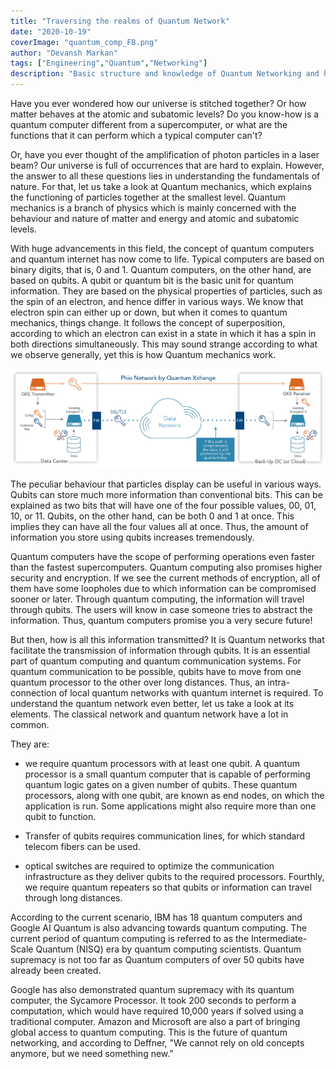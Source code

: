 ```yaml
---
title: "Traversing the realms of Quantum Network"
date: "2020-10-19"
coverImage: "quantum_comp_FB.png"
author: "Devansh Markan"
tags: ["Engineering","Quantum","Networking"]
description: "Basic structure and knowledge of Quantum Networking and how it can change the field of technology."
---
```


Have you ever wondered how our universe is stitched together? Or how matter behaves at the atomic and subatomic levels? Do you know-how is a quantum computer different from a supercomputer, or what are the functions that it can perform which a typical computer can't? 

Or, have you ever thought of the amplification of photon particles in a laser beam? Our universe is full of occurrences that are hard to explain. However, the answer to all these questions lies in understanding the fundamentals of nature. For that, let us take a look at Quantum mechanics, which explains the functioning of particles together at the smallest level. Quantum mechanics is a branch of physics which is mainly concerned with the behaviour and nature of matter and energy and atomic and subatomic levels. 

With huge advancements in this field, the concept of quantum computers and quantum internet has now come to life. Typical computers are based on binary digits, that is, 0 and 1. Quantum computers, on the other hand, are based on qubits. A qubit or quantum bit is the basic unit for quantum information. They are based on the physical properties of particles, such as the spin of an electron, and hence differ in various ways. We know that electron spin can either up or down, but when it comes to quantum mechanics, things change. It follows the concept of superposition, according to which an electron can exist in a state in which it has a spin in both directions simultaneously. This may sound strange according to what we observe generally, yet this is how Quantum mechanics work. 

![Quantum ](Phio-Network-by-Quantum-Xchange-1.jpg)

The peculiar behaviour that particles display can be useful in various ways. Qubits can store much more information than conventional bits. This can be explained as two bits that will have one of the four possible values, 00, 01, 10, or 11. Qubits, on the other hand, can be both 0 and 1 at once. This implies they can have all the four values all at once.
Thus, the amount of information you store using qubits increases tremendously. 

Quantum computers have the scope of performing operations even faster than the fastest supercomputers. Quantum computing also promises higher security and encryption. If we see the current methods of encryption, all of them have some loopholes due to which information can be compromised sooner or later. Through quantum computing, the information will travel through qubits. The users will know in case someone tries to abstract the information. Thus, quantum computers promise you a very secure future!

But then, how is all this information transmitted? It is Quantum networks that facilitate the transmission of information through qubits. It is an essential part of quantum computing and quantum communication systems. For quantum communication to be possible, qubits have to move from one quantum processor to the other over long distances. Thus, an
intra-connection of local quantum networks with quantum internet is required. To understand the quantum network even better, let us take a look at its elements. The classical network and quantum network have a lot in common. 

They are:

 - we require quantum processors with at least one qubit. A quantum processor is a small quantum computer that is capable of performing quantum logic gates on a given number of qubits. These quantum processors, along with one qubit, are known as end nodes, on which the application is run. Some applications might also require more than one qubit to function. 

 - Transfer of qubits requires communication lines, for which standard telecom fibers can be used.

- optical switches are required to optimize the communication infrastructure as they deliver qubits to the required processors. Fourthly, we require quantum repeaters so that qubits or information can travel through long distances. 

According to the current scenario, IBM has 18 quantum computers and Google AI Quantum is also advancing towards quantum computing. The current period of quantum computing is referred to as the Intermediate-Scale Quantum (NISQ) era by quantum computing scientists. Quantum supremacy is not too far as Quantum computers of over 50 qubits have already been created. 

Google has also demonstrated quantum supremacy with its quantum computer, the Sycamore Processor. It took 200 seconds to perform a computation, which would have required 10,000 years if solved using a traditional computer. Amazon and Microsoft are also a part of bringing global access to quantum computing. This is the future of quantum networking, and according to Deffner, "We cannot rely on old concepts anymore, but we need something new."
